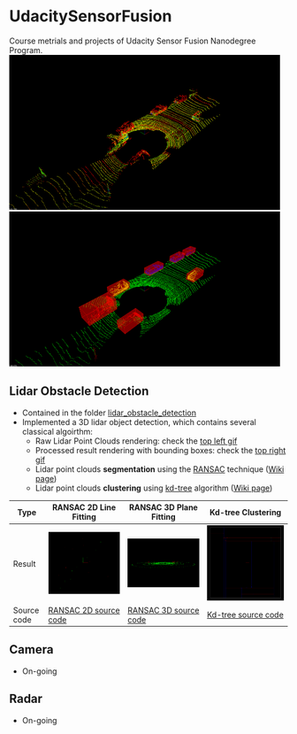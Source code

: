 # UdacitySensorFusion
Course metrials and projects of Udacity Sensor Fusion Nanodegree Program.
<br />
<img src="lidar_obstacle_detection/media/process-lidar-raw.gif" width="490" height="280" />
<img src="lidar_obstacle_detection/media/process-lidar-bbox.gif" width="490" height="280" />

## Lidar Obstacle Detection


* Contained in the folder [lidar_obstacle_detection](lidar_obstacle_detection/)
* Implemented a 3D lidar object detection, which contains several classical algoirthm:
    * Raw Lidar Point Clouds rendering: check the [top left gif](lidar_obstacle_detection/media/process-lidar-raw.gif)
    * Processed result rendering with bounding boxes: check the [top right gif](lidar_obstacle_detection/media/process-lidar-bbox.gif)
    * Lidar point clouds **segmentation** using the [RANSAC](lidar_obstacle_detection/src/quiz/ransac/) technique ([Wiki page](https://en.wikipedia.org/wiki/Random_sample_consensus))
    * Lidar point clouds **clustering** using [kd-tree](lidar_obstacle_detection/src/quiz/cluster/) algorithm ([Wiki page](https://en.wikipedia.org/wiki/K-d_tree))

| Type |  RANSAC 2D Line Fitting   | RANSAC 3D Plane Fitting | Kd-tree Clustering | 
| --- | --- | --- | --- |
| Result | ![Ransac 2D](lidar_obstacle_detection/media/ransac-2d-line-fitting.png)  | ![Ransac 3D](lidar_obstacle_detection/media/ransac-3d-plane-fitting.png) | ![Kdtree 2D](lidar_obstacle_detection/media/Kd-tree-clustering.png) |
| Source code | [RANSAC 2D source code](lidar_obstacle_detection/src/quiz/ransac/ransac2d.cpp) | [RANSAC 3D source code](lidar_obstacle_detection/src/quiz/ransac/ransac3d.cpp) | [Kd-tree source code](lidar_obstacle_detection/src/quiz/cluster/kdtree.h) |

## Camera
* On-going
## Radar
* On-going